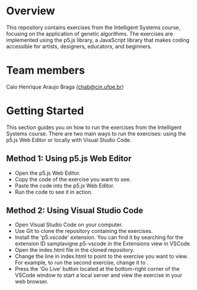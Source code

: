 # Overview
This repository contains exercises from the Intelligent Systems course, focusing on the application of genetic algorithms. The exercises are implemented using the p5.js library, a JavaScript library that makes coding accessible for artists, designers, educators, and beginners.

# Team members
Caio Henrique Araujo Braga (chab@cin.ufpe.br)

# Getting Started
This section guides you on how to run the exercises from the Intelligent Systems course. 
There are two main ways to run the exercises: using the p5.js Web Editor or locally with Visual Studio Code.

## Method 1: Using p5.js Web Editor
- Open the p5.js Web Editor.
- Copy the code of the exercise you want to see.
- Paste the code into the p5.js Web Editor.
- Run the code to see it in action.

## Method 2: Using Visual Studio Code
- Open Visual Studio Code on your computer.
- Use Git to clone the repository containing the exercises.
- Install the 'p5.vscode' extension. You can find it by searching for the extension ID samplavigne.p5-vscode in the Extensions view in VSCode.
- Open the index.html file in the cloned repository.
- Change the <script src="exercise1.js"></script> line in index.html to point to the exercise you want to view. For example, to run the second exercise, change it to <script src="exercise2.js"></script>.
- Press the 'Go Live' button located at the bottom-right corner of the VSCode window to start a local server and view the exercise in your web browser.